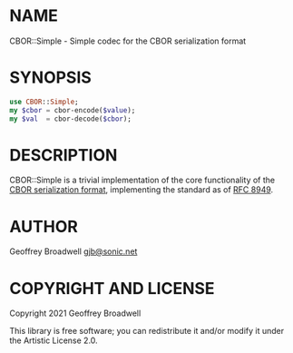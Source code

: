 NAME
====

CBOR::Simple - Simple codec for the CBOR serialization format

SYNOPSIS
========

```raku
use CBOR::Simple;
my $cbor = cbor-encode($value);
my $val  = cbor-decode($cbor);
```

DESCRIPTION
===========

CBOR::Simple is a trivial implementation of the core functionality of the [CBOR serialization format](https://cbor.io/), implementing the standard as of [RFC 8949](https://tools.ietf.org/html/rfc8949).

AUTHOR
======

Geoffrey Broadwell <gjb@sonic.net>

COPYRIGHT AND LICENSE
=====================

Copyright 2021 Geoffrey Broadwell

This library is free software; you can redistribute it and/or modify it under the Artistic License 2.0.

